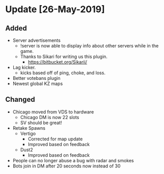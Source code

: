 # Update [26-May-2019]

## Added

- Server advertisements
  - !server is now able to display info about other servers while in the game.
  - Thanks to Sikari for writing us this plugin.
    - <https://bitbucket.org/Sikarii/>
- Lag kicker.
  - kicks based off of ping, choke, and loss.
- Better votebans plugin
- Newest global KZ maps

## Changed

- Chicago moved from VDS to hardware
  - Chicago DM is now 22 slots
  - SV should be great!
- Retake Spawns
  - Vertigo
    - Corrected for map update
    - Improved based on feedback
  - Dust2
    - Improved based on feedback
- People can no longer abuse a bug with radar and smokes
- Bots join in DM after 20 seconds now instead of 30
